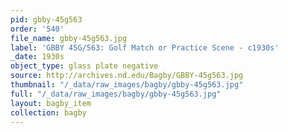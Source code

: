 ```yaml
---
pid: gbby-45g563
order: '540'
file_name: gbby-45g563.jpg
label: 'GBBY 45G/563: Golf Match or Practice Scene - c1930s'
_date: 1930s
object_type: glass plate negative
source: http://archives.nd.edu/Bagby/GBBY-45g563.jpg
thumbnail: "/_data/raw_images/bagby/gbby-45g563.jpg"
full: "/_data/raw_images/bagby/gbby-45g563.jpg"
layout: bagby_item
collection: bagby
---
```

